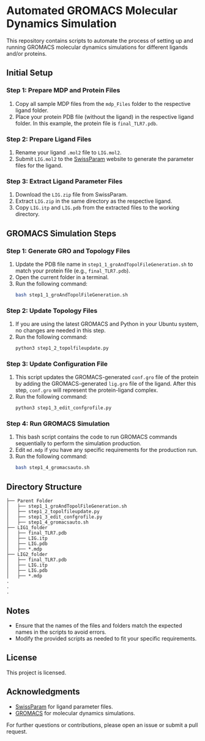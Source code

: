 # Automated GROMACS Molecular Dynamics Simulation

This repository contains scripts to automate the process of setting up and running GROMACS molecular dynamics simulations for different ligands and/or proteins.

## Initial Setup

### Step 1: Prepare MDP and Protein Files

1. Copy all sample MDP files from the `mdp_Files` folder to the respective ligand folder.
2. Place your protein PDB file (without the ligand) in the respective ligand folder. In this example, the protein file is `final_TLR7.pdb`.

### Step 2: Prepare Ligand Files

1. Rename your ligand `.mol2` file to `LIG.mol2`.
2. Submit `LIG.mol2` to the [SwissParam](http://www.swissparam.ch/) website to generate the parameter files for the ligand.

### Step 3: Extract Ligand Parameter Files

1. Download the `LIG.zip` file from SwissParam.
2. Extract `LIG.zip` in the same directory as the respective ligand.
3. Copy `LIG.itp` and `LIG.pdb` from the extracted files to the working directory.

## GROMACS Simulation Steps

### Step 1: Generate GRO and Topology Files

1. Update the PDB file name in `step1_1_groAndTopolFileGeneration.sh` to match your protein file (e.g., `final_TLR7.pdb`).
2. Open the current folder in a terminal.
3. Run the following command:
   ```bash
   bash step1_1_groAndTopolFileGeneration.sh
   ```

### Step 2: Update Topology Files

1. If you are using the latest GROMACS and Python in your Ubuntu system, no changes are needed in this step.
2. Run the following command:
   ```bash
   python3 step1_2_topolfileupdate.py
   ```

### Step 3: Update Configuration File

1. This script updates the GROMACS-generated `conf.gro` file of the protein by adding the GROMACS-generated `lig.gro` file of the ligand. After this step, `conf.gro` will represent the protein-ligand complex.
2. Run the following command:
   ```bash
   python3 step1_3_edit_confgrofile.py
   ```

### Step 4: Run GROMACS Simulation

1. This bash script contains the code to run GROMACS commands sequentially to perform the simulation production.
2. Edit `md.mdp` if you have any specific requirements for the production run.
3. Run the following command:
   ```bash
   bash step1_4_gromacsauto.sh
   ```

## Directory Structure

```
├── Parent Folder
│   ├── step1_1_groAndTopolFileGeneration.sh
│   ├── step1_2_topolfileupdate.py
│   ├── step1_3_edit_confgrofile.py
│   ├── step1_4_gromacsauto.sh
├── LIG1_folder
│   ├── final_TLR7.pdb
│   ├── LIG.itp
│   ├── LIG.pdb
│   ├── *.mdp
├── LIG2_folder
│   ├── final_TLR7.pdb
│   ├── LIG.itp
│   ├── LIG.pdb
│   ├── *.mdp
.
.
.
```

## Notes

- Ensure that the names of the files and folders match the expected names in the scripts to avoid errors.
- Modify the provided scripts as needed to fit your specific requirements.

## License

This project is licensed.

## Acknowledgments

- [SwissParam](http://www.swissparam.ch/) for ligand parameter files.
- [GROMACS](http://www.gromacs.org/) for molecular dynamics simulations.

For further questions or contributions, please open an issue or submit a pull request.
